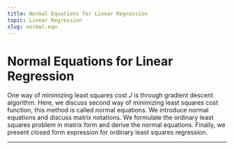 ```yaml
---
title: Normal Equations for Linear Regression
topic: Linear Regression
slug: normal-eqn
---
```


# Normal Equations for Linear Regression

One way of minimizing least squares cost $J$ is through gradient descent algorithm. Here, we discuss second way of minimizing least squares cost function, this method is called normal equations. We introduce normal equations and discuss matrix notations. We formulate the ordinary least squares problem in matrix form and derive the normal equations. Finally, we present closed form expression for ordinary least squares regression.

---
